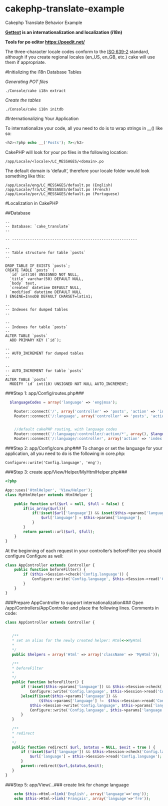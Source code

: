 # cakephp-translate-example
Cakephp Translate Behavior Example

**[Gettext](https://en.wikipedia.org/wiki/Gettext) is an internationalization and localization (i18n)**

**Tools for po editor https://poedit.net/**

The three-character locale codes conform to the [ISO 639-2](http://www.loc.gov/standards/iso639-2/php/code_list.php) standard, although if you create regional locales (en_US, en_GB, etc.) cake will use them if appropriate.

#Initializing the i18n Database Tables

*Generating POT files*
```code
./Console/cake i18n extract
```
*Create the tables*
```code
./Console/cake i18n initdb
```

#Internationalizing Your Application

To internationalize your code, all you need to do is to wrap strings in __() like so:
```php
<h2><?php echo __('Posts'); ?></h2>
```

CakePHP will look for your po files in the following location:

```code
/app/Locale/<locale>/LC_MESSAGES/<domain>.po
```

The default domain is ‘default’, therefore your locale folder would look something like this:
```code
/app/Locale/eng/LC_MESSAGES/default.po (English)
/app/Locale/fra/LC_MESSAGES/default.po (French)
/app/Locale/por/LC_MESSAGES/default.po (Portuguese)
```

#Localization in CakePHP

##Database
```mysql
--
-- Database: `cake_translate`
--

-- --------------------------------------------------------

--
-- Table structure for table `posts`
--

DROP TABLE IF EXISTS `posts`;
CREATE TABLE `posts` (
  `id` int(10) UNSIGNED NOT NULL,
  `title` varchar(50) DEFAULT NULL,
  `body` text,
  `created` datetime DEFAULT NULL,
  `modified` datetime DEFAULT NULL
) ENGINE=InnoDB DEFAULT CHARSET=latin1;

--
-- Indexes for dumped tables
--

--
-- Indexes for table `posts`
--
ALTER TABLE `posts`
  ADD PRIMARY KEY (`id`);

--
-- AUTO_INCREMENT for dumped tables
--

--
-- AUTO_INCREMENT for table `posts`
--
ALTER TABLE `posts`
  MODIFY `id` int(10) UNSIGNED NOT NULL AUTO_INCREMENT;
```

###Step 1: app/Config/routes.php###

```php
  $languageCodes = array('language' => 'eng|msa');

	Router::connect('/', array('controller' => 'posts', 'action' => 'index'));
	Router::connect('/:language', array('controller' => 'posts', 'action' => 'index'), $languageCodes);


	//default cakePHP routing, with language codes
	Router::connect('/:language/:controller/:action/*', array(), $languageCodes);
	Router::connect('/:language/:controller', array('action' => 'index'), $languageCodes);	
```
###Step 2: app/Config/core.php###
To change or set the language for your application, all you need to do is the following in core.php:
```code
Configure::write('Config.language', 'eng');
```

###Step 3: create app/View/Helper/MyHtmlHelper.php###
```php
<?php

App::uses('HtmlHelper', 'View/Helper');
class MyHtmlHelper extends HtmlHelper {

    public function url($url = null, $full = false) {        
        if(is_array($url)){
            if(!isset($url['language']) && isset($this->params['language'])) {
                $url['language'] = $this->params['language'];
            }
        }
        return parent::url($url, $full);
    }
}
```


At the beginning of each request in your controller’s beforeFilter you should configure Configure as well:

```php
class AppController extends Controller {
    public function beforeFilter() {
        if ($this->Session->check('Config.language')) {
            Configure::write('Config.language', $this->Session->read('Config.language'));
        }
    }
}
```

###Prepare AppController to support internationalization###
 Open /app/Controllers/AppController and place the following lines. Comments in code: 
 
 ```php
 class AppController extends Controller {

	
	/**
    * set an alias for the newly created helper: Html<->MyHtml
    *
    */
    public $helpers = array('Html' => array('className' => 'MyHtml'));

    /**
    * beforeFilter
    * 
    */
    public function beforeFilter() {
    	if (!isset($this->params['language']) && $this->Session->check('Config.language')) {
            Configure::write('Config.language', $this->Session->read('Config.language'));            
        }elseif(isset($this->params['language']) && 
                ($this->params['language'] !=  $this->Session->read('Config.language'))) {                               
            $this->Session->write('Config.language', $this->params['language']);
            Configure::write('Config.language', $this->params['language']);
        }
    }
    
    /**
    * redirect
    *
    */
    public function redirect( $url, $status = NULL, $exit = true ) {
        if (!isset($url['language']) && $this->Session->check('Config.language')) {
            $url['language'] = $this->Session->read('Config.language');
        }
        parent::redirect($url,$status,$exit);
    }
}

 ```
 
###Step 5: app/View/...###
create link for change language 
```php
	echo $this->Html->link('English', array('language'=>'eng'));
	echo $this->Html->link('Français', array('language'=>'fre')); 
```
